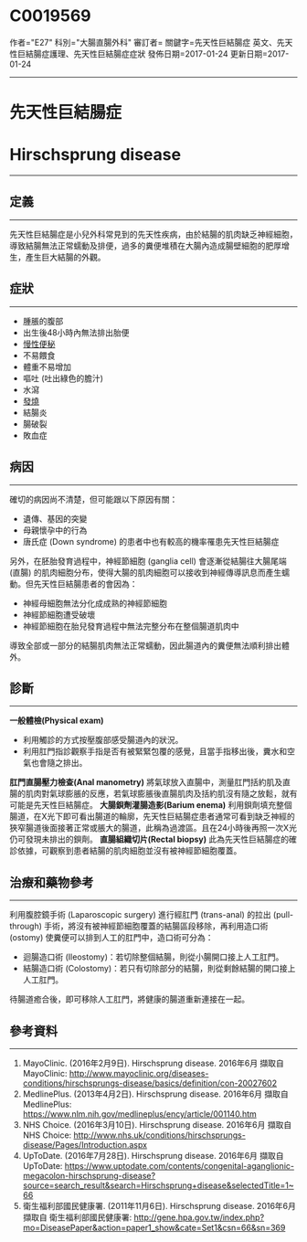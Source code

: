 # C0019569
作者="E27"
科別="大腸直腸外科"
審訂者=
關鍵字=先天性巨結腸症 英文、先天性巨結腸症護理、先天性巨結腸症症狀
發佈日期=2017-01-24
更新日期=2017-01-24

----------
# 先天性巨結腸症
# Hirschsprung disease
----------
## 定義
----------

先天性巨結腸症是小兒外科常見到的先天性疾病，由於結腸的肌肉缺乏神經細胞，導致結腸無法正常蠕動及排便，過多的糞便堆積在大腸內造成腸壁細胞的肥厚增生，產生巨大結腸的外觀。

## 症狀
----------
- 腫脹的腹部
- 出生後48小時內無法排出胎便
- [慢性便秘](C0401149)
- 不易餵食
- 體重不易增加
- 嘔吐 (吐出綠色的膽汁)
- 水瀉
- [發燒](C0015967)
- 結腸炎
- 腸破裂
- 敗血症
## 病因
----------

確切的病因尚不清楚，但可能跟以下原因有關：

- 遺傳、基因的突變
- 母親懷孕中的行為
- 唐氏症 (Down syndrome) 的患者中也有較高的機率罹患先天性巨結腸症

另外，在胚胎發育過程中，神經節細胞 (ganglia cell) 會逐漸從結腸往大腸尾端 (直腸) 的肌肉細胞分布，使得大腸的肌肉細胞可以接收到神經傳導訊息而產生蠕動。但先天性巨結腸患者的會因為：

- 神經母細胞無法分化成成熟的神經節細胞
- 神經節細胞遭受破壞
- 神經節細胞在胎兒發育過程中無法完整分布在整個腸道肌肉中

導致全部或一部分的結腸肌肉無法正常蠕動，因此腸道內的糞便無法順利排出體外。

## 診斷
----------

**一般體檢(Physical exam)**

- 利用觸診的方式按壓腹部感受腸道內的狀況。
- 利用肛門指診觀察手指是否有被緊緊包覆的感覺，且當手指移出後，糞水和空氣也會隨之排出。

**肛門直腸壓力檢查(Anal manometry)**
將氣球放入直腸中，測量肛門括約肌及直腸的肌肉對氣球膨脹的反應，若氣球膨脹後直腸肌肉及括約肌沒有隨之放鬆，就有可能是先天性巨結腸症。
**大腸鋇劑灌腸造影(Barium enema)**
利用鋇劑填充整個腸道，在X光下即可看出腸道的輪廓，先天性巨結腸症患者通常可看到缺乏神經的狹窄腸道後面接著正常或脹大的腸道，此稱為過渡區。且在24小時後再照一次X光仍可發現未排出的鋇劑。
**直腸組織切片(Rectal biopsy)**
此為先天性巨結腸症的確診依據，可觀察到患者結腸的肌肉細胞並沒有被神經節細胞覆蓋。

## 治療和藥物參考
----------

利用腹腔鏡手術 (Laparoscopic surgery) 進行經肛門 (trans-anal) 的拉出 (pull-through) 手術，將沒有被神經節細胞覆蓋的結腸區段移除，再利用造口術 (ostomy) 使糞便可以排到人工的肛門中，造口術可分為：

- 迴腸造口術 (Ileostomy)：若切除整個結腸，則從小腸開口接上人工肛門。
- 結腸造口術 (Colostomy)：若只有切除部分的結腸，則從剩餘結腸的開口接上人工肛門。

待腸道癒合後，即可移除人工肛門，將健康的腸道重新連接在一起。

## 參考資料
----------
1. MayoClinic. (2016年2月9日). Hirschsprung disease. 2016年6月 擷取自 MayoClinic: http://www.mayoclinic.org/diseases-conditions/hirschsprungs-disease/basics/definition/con-20027602
2. MedlinePlus. (2013年4月2日). Hirschsprung disease. 2016年6月 擷取自 MedlinePlus: https://www.nlm.nih.gov/medlineplus/ency/article/001140.htm
3. NHS Choice. (2016年3月10日). Hirschsprung disease. 2016年6月 擷取自 NHS Choice: http://www.nhs.uk/conditions/hirschsprungs-disease/Pages/Introduction.aspx
4. UpToDate. (2016年7月28日). Hirschsprung disease. 2016年6月 擷取自 UpToDate: https://www.uptodate.com/contents/congenital-aganglionic-megacolon-hirschsprung-disease?source=search_result&search=Hirschsprung+disease&selectedTitle=1~66
5. 衛生福利部國民健康署. (2011年11月6日). Hirschsprung disease. 2016年6月 擷取自 衛生福利部國民健康署: http://gene.hpa.gov.tw/index.php?mo=DiseasePaper&action=paper1_show&cate=Set1&csn=66&sn=369


